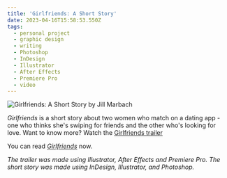 ```yaml
---
title: 'Girlfriends: A Short Story'
date: 2023-04-16T15:58:53.550Z
tags:
  - personal project
  - graphic design
  - writing
  - Photoshop
  - InDesign
  - Illustrator
  - After Effects
  - Premiere Pro
  - video
---
```



![Girlfriends: A Short Story by Jill Marbach](/assets/girlfriends-a-short-story-logo.png "Girlfriends: A Short Story by Jill Marbach")

*G﻿irlfriends* is a short story about two women who match on a dating app - one who thinks she's swiping for friends and the other who's looking for love. Want to know more? Watch the [Girlfriends trailer](https://youtu.be/Uket_ZhuxKo)

You can read *[Girlfriends](https://jillmarbach.com/assets/girlfriends.pdf)* now.

*The trailer was made using Illustrator, After Effects and Premiere Pro. The short story was made using InDesign, Illustrator, and Photoshop.*